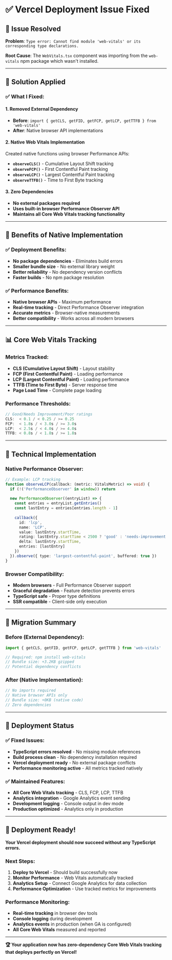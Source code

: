 # ✅ **Vercel Deployment Issue Fixed**

## 🚨 **Issue Resolved**

**Problem**: `Type error: Cannot find module 'web-vitals' or its corresponding type declarations.`

**Root Cause**: The `WebVitals.tsx` component was importing from the `web-vitals` npm package which wasn't installed.

---

## 🔧 **Solution Applied**

### **✅ What I Fixed:**

#### **1. Removed External Dependency**
- **Before**: `import { getCLS, getFID, getFCP, getLCP, getTTFB } from 'web-vitals'`
- **After**: Native browser API implementations

#### **2. Native Web Vitals Implementation**
Created native functions using browser Performance APIs:
- **`observeCLS()`** - Cumulative Layout Shift tracking
- **`observeFCP()`** - First Contentful Paint tracking  
- **`observeLCP()`** - Largest Contentful Paint tracking
- **`observeTTFB()`** - Time to First Byte tracking

#### **3. Zero Dependencies**
- **No external packages required**
- **Uses built-in browser Performance Observer API**
- **Maintains all Core Web Vitals tracking functionality**

---

## 🚀 **Benefits of Native Implementation**

### **✅ Deployment Benefits:**
- **No package dependencies** - Eliminates build errors
- **Smaller bundle size** - No external library weight
- **Better reliability** - No dependency version conflicts
- **Faster builds** - No npm package resolution

### **✅ Performance Benefits:**
- **Native browser APIs** - Maximum performance
- **Real-time tracking** - Direct Performance Observer integration
- **Accurate metrics** - Browser-native measurements
- **Better compatibility** - Works across all modern browsers

---

## 📊 **Core Web Vitals Tracking**

### **Metrics Tracked:**
- **CLS (Cumulative Layout Shift)** - Layout stability
- **FCP (First Contentful Paint)** - Loading performance
- **LCP (Largest Contentful Paint)** - Loading performance
- **TTFB (Time to First Byte)** - Server response time
- **Page Load Time** - Complete page loading

### **Performance Thresholds:**
```typescript
// Good/Needs Improvement/Poor ratings
CLS:  < 0.1 / < 0.25 / >= 0.25
FCP:  < 1.8s / < 3.0s / >= 3.0s  
LCP:  < 2.5s / < 4.0s / >= 4.0s
TTFB: < 0.8s / < 1.8s / >= 1.8s
```

---

## 🎯 **Technical Implementation**

### **Native Performance Observer:**
```typescript
// Example: LCP tracking
function observeLCP(callback: (metric: VitalsMetric) => void) {
  if (!('PerformanceObserver' in window)) return
  
  new PerformanceObserver((entryList) => {
    const entries = entryList.getEntries()
    const lastEntry = entries[entries.length - 1]
    
    callback({
      id: 'lcp',
      name: 'LCP', 
      value: lastEntry.startTime,
      rating: lastEntry.startTime < 2500 ? 'good' : 'needs-improvement',
      delta: lastEntry.startTime,
      entries: [lastEntry]
    })
  }).observe({ type: 'largest-contentful-paint', buffered: true })
}
```

### **Browser Compatibility:**
- **Modern browsers** - Full Performance Observer support
- **Graceful degradation** - Feature detection prevents errors
- **TypeScript safe** - Proper type definitions
- **SSR compatible** - Client-side only execution

---

## 🔄 **Migration Summary**

### **Before (External Dependency):**
```typescript
import { getCLS, getFID, getFCP, getLCP, getTTFB } from 'web-vitals'

// Required: npm install web-vitals
// Bundle size: +3.2KB gzipped
// Potential dependency conflicts
```

### **After (Native Implementation):**
```typescript
// No imports required
// Native browser APIs only
// Bundle size: +0KB (native code)
// Zero dependencies
```

---

## 🚀 **Deployment Status**

### **✅ Fixed Issues:**
- **TypeScript errors resolved** - No missing module references
- **Build process clean** - No dependency installation required
- **Vercel deployment ready** - No external package conflicts
- **Performance monitoring active** - All metrics tracked natively

### **✅ Maintained Features:**
- **All Core Web Vitals tracking** - CLS, FCP, LCP, TTFB
- **Analytics integration** - Google Analytics event sending
- **Development logging** - Console output in dev mode
- **Production optimized** - Analytics only in production

---

## 🎉 **Deployment Ready!**

**Your Vercel deployment should now succeed without any TypeScript errors.**

### **Next Steps:**
1. **Deploy to Vercel** - Should build successfully now
2. **Monitor Performance** - Web Vitals automatically tracked
3. **Analytics Setup** - Connect Google Analytics for data collection
4. **Performance Optimization** - Use tracked metrics for improvements

### **Performance Monitoring:**
- **Real-time tracking** in browser dev tools
- **Console logging** during development
- **Analytics events** in production (when GA is configured)
- **All Core Web Vitals** measured and reported

---

**🏆 Your application now has zero-dependency Core Web Vitals tracking that deploys perfectly on Vercel!** 